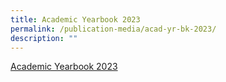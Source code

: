 ```yaml
---
title: Academic Yearbook 2023
permalink: /publication-media/acad-yr-bk-2023/
description: ""
---
```

[Academic Yearbook 2023](https://online.fliphtml5.com/fomwr/bepf/#p=1)
